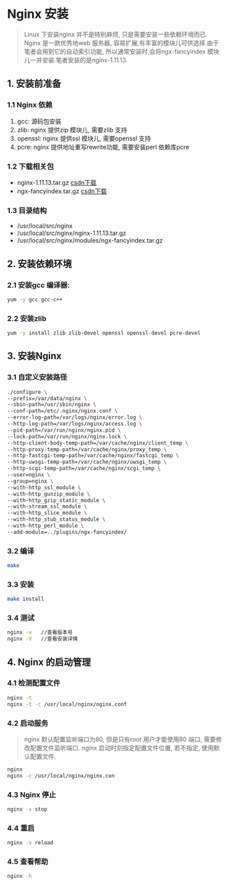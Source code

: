 # Nginx 安装

> Linux 下安装nginx 并不是特别麻烦, 只是需要安装一些依赖环境而已. Nginx 是一款优秀地web 服务器, 容易扩展,有丰富的模块儿可供选择.由于笔者会用到它的自动索引功能, 所以通常安装时,会将ngx-fancyindex 模块儿一并安装.笔者安装的是nginx-1.11.13.

## 1. 安装前准备

### 1.1 Nginx 依赖

1. gcc: 源码包安装  
2. zlib: nginx 提供zip 模块儿, 需要zlib 支持  
3. openssl: nginx 提供ssl 模块儿, 需要openssl 支持  
4. pcre: nginx 提供地址重写rewrite功能, 需要安装perl 依赖库pcre

### 1.2 下载相关包
* nginx-1.11.13.tar.gz   [csdn下载](http://download.csdn.net/detail/zgf19930504/9845788)
* ngx-fancyindex.tar.gz  [csdn下载](http://download.csdn.net/detail/zgf19930504/9845791)

### 1.3 目录结构
* /usr/local/src/nginx
* /usr/local/src/nginx/nginx-1.11.13.tar.gz
* /usr/local/src/nginx/modules/ngx-fancyindex.tar.gz


## 2. 安装依赖环境

### 2.1 安装gcc 编译器:

``` bash
yum -y gcc gcc-c++
```

### 2.2 安装zlib

``` bash
yum -y install zlib zlib-devel openssl openssl-devel pcre-devel
```

## 3. 安装Nginx

### 3.1 自定义安装路径

``` bash
./configure \
--prefix=/var/data/nginx \
--sbin-path=/usr/sbin/nginx \
--conf-path=/etc/.nginx/nginx.conf \
--error-log-path=/var/logs/nginx/error.log \
--http-log-path=/var/logs/nginx/access.log \
--pid-path=/var/run/nginx/nginx.pid \
--lock-path=/var/run/nginx/nginx.lock \
--http-client-body-temp-path=/var/cache/nginx/client_temp \
--http-proxy-temp-path=/var/cache/nginx/proxy_temp \
--http-fastcgi-temp-path=/var/cache/nginx/fastcgi_temp \
--http-uwsgi-temp-path=/var/cache/nginx/uwsgi_temp \
--http-scgi-temp-path=/var/cache/nginx/scgi_temp \
--user=nginx \
--group=nginx \
--with-http_ssl_module \
--with-http_gunzip_module \
--with-http_gzip_static_module \
--with-stream_ssl_module \
--with-http_slice_module \
--with-http_stub_status_module \
--with-http_perl_module \
--add-module=../plugins/ngx-fancyindex/
```

### 3.2 编译

``` bash
make 
```

### 3.3 安装

``` bash
make install
```

### 3.4 测试

``` bash
nginx -v   //查看版本号
nginx -V   //查看安装详情
```

## 4. Nginx 的启动管理

### 4.1 检测配置文件

``` bash
nginx -t
nginx -t -c /usr/local/nginx/nginx.conf
```

### 4.2 启动服务
> nginx 默认配置监听端口为80, 但是只有root 用户才能使用80 端口, 需要修改配置文件监听端口. nginx 启动时刻指定配置文件位置, 若不指定, 使用默认配置文件.

``` bash
nginx 
nginx -c /usr/local/nginx/nginx.con
```

### 4.3 Nginx 停止
 
``` bash
nginx -s stop
```

### 4.4 重启

``` bash
nginx -s reload
```

### 4.5 查看帮助

``` bash
nginx -h
```



